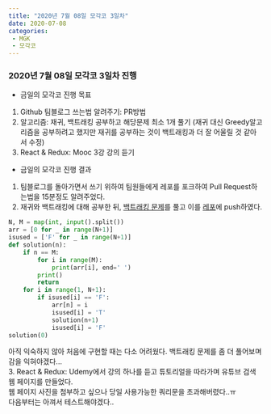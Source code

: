 ```yaml
---
title: "2020년 7월 08일 모각코 3일차"
date: 2020-07-08
categories: 
 - MGK
 - 모각코
--- 
```


### 2020년 7월 08일 모각코 3일차 진행  
+ 금일의 모각코 진행 목표  
 1. Github 팀블로그 쓰는법 알려주기: PR방법    
 2. 알고리즘: 재귀, 백트래킹 공부하고 해당문제 최소 1개 풀기
 (재귀 대신 Greedy알고리즘을 공부하려고 했지만 재귀를 공부하는 것이 백트래킹과 더 잘 어울릴 것 같아서 수정)   
 3. React & Redux: Mooc 3강 강의 듣기  
 
   
+ 금일의 모각코 진행 결과  
 1. 팀블로그를 돌아가면서 쓰기 위하여 팀원들에게 레포를 포크하여 Pull Request하는법을 15분정도 알려주었다.  
 2. 재귀와 백트래킹에 대해 공부한 뒤, [백트래킹 문제](https://www.acmicpc.net/problem/15649)를 풀고
 이를 [레포](https://github.com/SuyeonChoi/Algorithms/tree/master/BaekJoon/Python/%EB%B0%B1%ED%8A%B8%EB%9E%98%ED%82%B9)에 push하였다.  
 ```python
 N, M = map(int, input().split())
 arr = [0 for _ in range(N+1)]
 isused = ['F' for _ in range(N+1)]
 def solution(n):
     if n == M:
         for i in range(M):
             print(arr[i], end=' ')
         print()
         return
     for i in range(1, N+1):
         if isused[i] == 'F':
             arr[n] = i
             isused[i] = 'T'
             solution(n+1)
             isused[i] = 'F'  
 solution(0)
 ```
 아직 익숙하지 않아 처음에 구현할 때는 다소 어려웠다. 백트래킹 문제를 좀 더 풀어보며 감을 익혀야겠다...  
 3. React & Redux: Udemy에서 강의 하나를 듣고 튜토리얼을 따라가며 유튜브 검색 웹 페이지를 만들었다.  
  웹 페이지 사진을 첨부하고 싶으나 당일 사용가능한 쿼리문을 초과해버렸다..ㅠ  
  다음부터는 아껴서 테스트해야겠다..  
